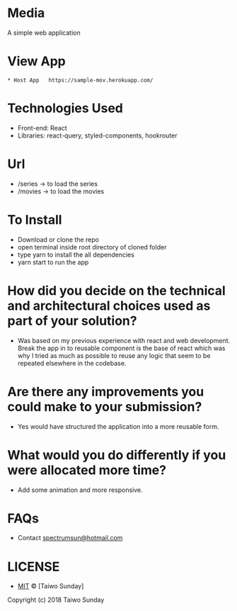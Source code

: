 # Media 
A simple web application 

# View App
    * Host App   https://sample-mov.herokuapp.com/

# Technologies Used
   * Front-end: React
   * Libraries: react-query, styled-components, hookrouter

# Url
   * /series -> to load the series
   * /movies -> to load the movies 

# To Install
* Download or clone the repo
* open terminal inside root directory of cloned folder
* type yarn to install the  all dependencies
* yarn start to run the app 

# How did you decide on the technical and architectural choices used as part of your solution?
 * Was based on my previous experience with react and web development. Break the app in to reusable component is the base of react which was why I tried as much as possible to reuse any logic that seem to be repeated elsewhere in the codebase.

 # Are there any improvements you could make to your submission?
 * Yes would have structured the application into a more reusable form.

 # What would you do differently if you were allocated more time?
 * Add some animation and more responsive.
# FAQs
* Contact spectrumsun@hotmail.com



# LICENSE
* [MIT](./LICENSE) © [Taiwo Sunday]

Copyright (c) 2018 Taiwo Sunday